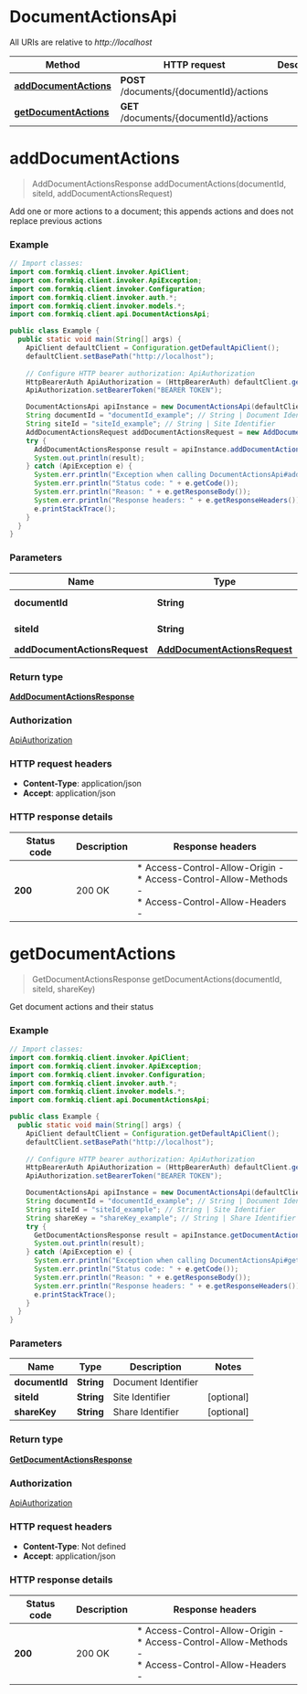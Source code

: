 # DocumentActionsApi

All URIs are relative to *http://localhost*

| Method | HTTP request | Description |
|------------- | ------------- | -------------|
| [**addDocumentActions**](DocumentActionsApi.md#addDocumentActions) | **POST** /documents/{documentId}/actions |  |
| [**getDocumentActions**](DocumentActionsApi.md#getDocumentActions) | **GET** /documents/{documentId}/actions |  |


<a id="addDocumentActions"></a>
# **addDocumentActions**
> AddDocumentActionsResponse addDocumentActions(documentId, siteId, addDocumentActionsRequest)



Add one or more actions to a document; this appends actions and does not replace previous actions

### Example
```java
// Import classes:
import com.formkiq.client.invoker.ApiClient;
import com.formkiq.client.invoker.ApiException;
import com.formkiq.client.invoker.Configuration;
import com.formkiq.client.invoker.auth.*;
import com.formkiq.client.invoker.models.*;
import com.formkiq.client.api.DocumentActionsApi;

public class Example {
  public static void main(String[] args) {
    ApiClient defaultClient = Configuration.getDefaultApiClient();
    defaultClient.setBasePath("http://localhost");
    
    // Configure HTTP bearer authorization: ApiAuthorization
    HttpBearerAuth ApiAuthorization = (HttpBearerAuth) defaultClient.getAuthentication("ApiAuthorization");
    ApiAuthorization.setBearerToken("BEARER TOKEN");

    DocumentActionsApi apiInstance = new DocumentActionsApi(defaultClient);
    String documentId = "documentId_example"; // String | Document Identifier
    String siteId = "siteId_example"; // String | Site Identifier
    AddDocumentActionsRequest addDocumentActionsRequest = new AddDocumentActionsRequest(); // AddDocumentActionsRequest | 
    try {
      AddDocumentActionsResponse result = apiInstance.addDocumentActions(documentId, siteId, addDocumentActionsRequest);
      System.out.println(result);
    } catch (ApiException e) {
      System.err.println("Exception when calling DocumentActionsApi#addDocumentActions");
      System.err.println("Status code: " + e.getCode());
      System.err.println("Reason: " + e.getResponseBody());
      System.err.println("Response headers: " + e.getResponseHeaders());
      e.printStackTrace();
    }
  }
}
```

### Parameters

| Name | Type | Description  | Notes |
|------------- | ------------- | ------------- | -------------|
| **documentId** | **String**| Document Identifier | |
| **siteId** | **String**| Site Identifier | [optional] |
| **addDocumentActionsRequest** | [**AddDocumentActionsRequest**](AddDocumentActionsRequest.md)|  | [optional] |

### Return type

[**AddDocumentActionsResponse**](AddDocumentActionsResponse.md)

### Authorization

[ApiAuthorization](../README.md#ApiAuthorization)

### HTTP request headers

 - **Content-Type**: application/json
 - **Accept**: application/json

### HTTP response details
| Status code | Description | Response headers |
|-------------|-------------|------------------|
| **200** | 200 OK |  * Access-Control-Allow-Origin -  <br>  * Access-Control-Allow-Methods -  <br>  * Access-Control-Allow-Headers -  <br>  |

<a id="getDocumentActions"></a>
# **getDocumentActions**
> GetDocumentActionsResponse getDocumentActions(documentId, siteId, shareKey)



Get document actions and their status

### Example
```java
// Import classes:
import com.formkiq.client.invoker.ApiClient;
import com.formkiq.client.invoker.ApiException;
import com.formkiq.client.invoker.Configuration;
import com.formkiq.client.invoker.auth.*;
import com.formkiq.client.invoker.models.*;
import com.formkiq.client.api.DocumentActionsApi;

public class Example {
  public static void main(String[] args) {
    ApiClient defaultClient = Configuration.getDefaultApiClient();
    defaultClient.setBasePath("http://localhost");
    
    // Configure HTTP bearer authorization: ApiAuthorization
    HttpBearerAuth ApiAuthorization = (HttpBearerAuth) defaultClient.getAuthentication("ApiAuthorization");
    ApiAuthorization.setBearerToken("BEARER TOKEN");

    DocumentActionsApi apiInstance = new DocumentActionsApi(defaultClient);
    String documentId = "documentId_example"; // String | Document Identifier
    String siteId = "siteId_example"; // String | Site Identifier
    String shareKey = "shareKey_example"; // String | Share Identifier
    try {
      GetDocumentActionsResponse result = apiInstance.getDocumentActions(documentId, siteId, shareKey);
      System.out.println(result);
    } catch (ApiException e) {
      System.err.println("Exception when calling DocumentActionsApi#getDocumentActions");
      System.err.println("Status code: " + e.getCode());
      System.err.println("Reason: " + e.getResponseBody());
      System.err.println("Response headers: " + e.getResponseHeaders());
      e.printStackTrace();
    }
  }
}
```

### Parameters

| Name | Type | Description  | Notes |
|------------- | ------------- | ------------- | -------------|
| **documentId** | **String**| Document Identifier | |
| **siteId** | **String**| Site Identifier | [optional] |
| **shareKey** | **String**| Share Identifier | [optional] |

### Return type

[**GetDocumentActionsResponse**](GetDocumentActionsResponse.md)

### Authorization

[ApiAuthorization](../README.md#ApiAuthorization)

### HTTP request headers

 - **Content-Type**: Not defined
 - **Accept**: application/json

### HTTP response details
| Status code | Description | Response headers |
|-------------|-------------|------------------|
| **200** | 200 OK |  * Access-Control-Allow-Origin -  <br>  * Access-Control-Allow-Methods -  <br>  * Access-Control-Allow-Headers -  <br>  |

